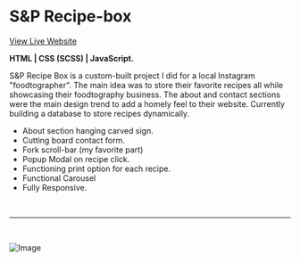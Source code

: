 # S&P Recipe-box

[View Live Website](https://simonesrecipebox.netlify.app/)


**HTML | CSS (SCSS) | JavaScript.**

S&P Recipe Box is a custom-built project I did for a local Instagram "foodtographer". The main idea was to store their favorite recipes all while showcasing their foodtography business. The about and contact sections were the main design trend to add a homely feel to their website. Currently building a database to store recipes dynamically.

- About section hanging carved sign.
- Cutting board contact form.
- Fork scroll-bar (my favorite part)
- Popup Modal on recipe click.
- Functioning print option for each recipe.
- Functional Carousel
- Fully Responsive.

<br><hr><br>

![Image](./IMG/README/recipebox-11-16-2020.png)

